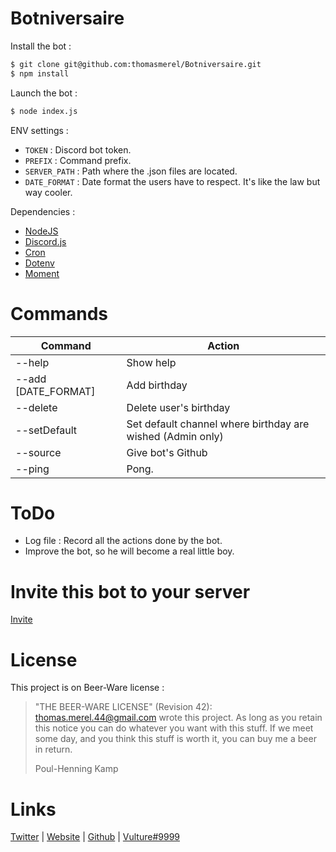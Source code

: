 # Botniversaire

Install the bot :
```sh
$ git clone git@github.com:thomasmerel/Botniversaire.git
$ npm install
```

Launch the bot :
```sh
$ node index.js
```


ENV settings :
- `TOKEN` : Discord bot token.
- `PREFIX` : Command prefix.
- `SERVER_PATH` : Path where the .json files are located.
- `DATE_FORMAT` : Date format the users have to respect. It's like the law but way cooler.

Dependencies :
- [NodeJS](https://nodejs.org/en/)
- [Discord.js](https://www.npmjs.com/package/discord)
- [Cron](https://www.npmjs.com/package/cron)
- [Dotenv](https://www.npmjs.com/package/dotenv)
- [Moment](https://www.npmjs.com/package/moment)

# Commands
| Command | Action |
| ------ | ------ |
| --help | Show help |
| --add [DATE_FORMAT] | Add birthday |
| --delete | Delete user's birthday |
| --setDefault | Set default channel where birthday are wished (Admin only) |
| --source | Give bot's Github |
| --ping | Pong. |

# ToDo

- Log file : Record all the actions done by the bot.
- Improve the bot, so he will become a real little boy.

# Invite this bot to your server

[Invite](https://discordapp.com/api/oauth2/authorize?client_id=579998659161227285&scope=bot&permissions=518145)

# License

This project is on Beer-Ware license :

>  "THE BEER-WARE LICENSE" (Revision 42):
>  <thomas.merel.44@gmail.com> wrote this project.  As long as you retain this
>  notice you can do whatever you want with this stuff. If we meet some day,
>  and you think this stuff is worth it, you can buy me a beer in return.
>
>  Poul-Henning Kamp

# Links

[Twitter](https://twitter.com/Vulture___) | [Website](https://thomas-merel.fr) | [Github](https://github.com/thomasmerel) | [Vulture#9999](https://discordapp.com/)